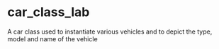 # car_class_lab
A car class used to instantiate various vehicles and to depict the type, model and name of the vehicle
